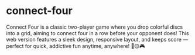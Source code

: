 # connect-four
Connect Four is a classic two-player game where you drop colorful discs into a grid, aiming to connect four in a row before your opponent does! This web version features a sleek design, responsive layout, and keeps score — perfect for quick, addictive fun anytime, anywhere! 🔴🟡🎮
